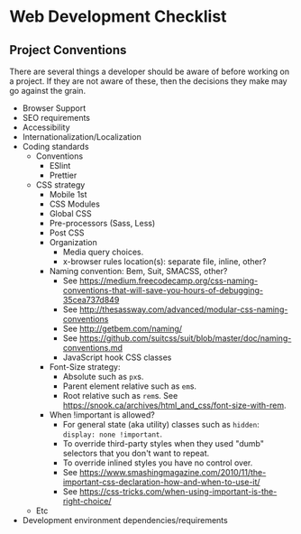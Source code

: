 # Web Development Checklist


## Project Conventions

There are several things a developer should be aware of before working on a
project.  If they are not aware of these, then the decisions they make may go
against the grain.

* Browser Support
* SEO requirements
* Accessibility
* Internationalization/Localization
* Coding standards
  + Conventions
    - ESlint
    - Prettier
  + CSS strategy
    - Mobile 1st
    - CSS Modules
    - Global CSS
    - Pre-processors (Sass, Less)
    - Post CSS
    - Organization
      * Media query choices.
      * x-browser rules location(s): separate file, inline, other?
    - Naming convention: Bem, Suit, SMACSS, other?
      * See https://medium.freecodecamp.org/css-naming-conventions-that-will-save-you-hours-of-debugging-35cea737d849
      * See http://thesassway.com/advanced/modular-css-naming-conventions
      * See http://getbem.com/naming/
      * See https://github.com/suitcss/suit/blob/master/doc/naming-conventions.md
      * JavaScript hook CSS classes
    - Font-Size strategy:
      - Absolute such as `px`s.
      - Parent element relative such as `em`s.
      - Root relative such as `rem`s.  See
        https://snook.ca/archives/html_and_css/font-size-with-rem.
    - When !important is allowed?
      * For general state (aka utility) classes such as `hidden`: `display: none
        !important`.
      * To override third-party styles when they used "dumb" selectors that you don't
        want to repeat.
      * To override inlined styles you have no control over.
      * See
        https://www.smashingmagazine.com/2010/11/the-important-css-declaration-how-and-when-to-use-it/
      * See https://css-tricks.com/when-using-important-is-the-right-choice/
  + Etc
* Development environment dependencies/requirements
